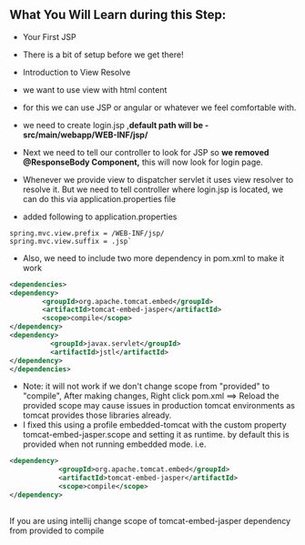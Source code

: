 ## What You Will Learn during this Step:

- Your First JSP
- There is a bit of setup before we get there!
- Introduction to View Resolve

- we want to use view with html content
- for this we can use JSP or angular or whatever we feel comfortable with. 
- we need to create login.jsp ,**default path will be - src/main/webapp/WEB-INF/jsp/**

- Next we need to tell our controller to look for JSP so **we removed @ResponseBody Component,** this will now look for login page. 
- Whenever we provide view to dispatcher servlet it uses view resolver to resolve it. 
  But we need to tell controller where login.jsp is located, we can do this via application.properties file

- added following to application.properties

```  
spring.mvc.view.prefix = /WEB-INF/jsp/ 
spring.mvc.view.suffix = .jsp`
```
- Also, we need to include two more dependency in pom.xml to make it work 
```xml
<dependencies>
<dependency>
		<groupId>org.apache.tomcat.embed</groupId>
		<artifactId>tomcat-embed-jasper</artifactId>
		<scope>compile</scope>	
</dependency>
<dependency>
		  <groupId>javax.servlet</groupId>
		  <artifactId>jstl</artifactId>
</dependency>
</dependencies>
```
- Note: it will not work if we don't change scope from "provided" to "compile", After making changes, Right click pom.xml ==> Reload the provided
  scope may cause issues in production tomcat environments as tomcat provides those libraries already. 
- I fixed this using a profile embedded-tomcat with the custom property tomcat-embed-jasper.scope and setting it as runtime. by default this is
  provided when not running embedded mode. i.e. 
```xml
<dependency>
            <groupId>org.apache.tomcat.embed</groupId>
            <artifactId>tomcat-embed-jasper</artifactId>
            <scope>compile</scope>
</dependency>
       

```
If you are using intellij change scope of tomcat-embed-jasper dependency from <scope>provided</scope> to <scope>compile</scope>


